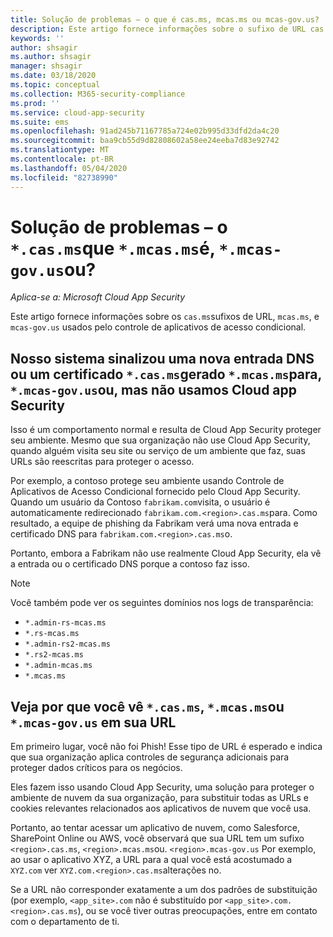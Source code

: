 ```yaml
---
title: Solução de problemas – o que é cas.ms, mcas.ms ou mcas-gov.us?
description: Este artigo fornece informações sobre o sufixo de URL cas.ms, mcas.ms ou mcas-gov.us usado pelo Controle de Aplicativos de Acesso Condicional.
keywords: ''
author: shsagir
ms.author: shsagir
manager: shsagir
ms.date: 03/18/2020
ms.topic: conceptual
ms.collection: M365-security-compliance
ms.prod: ''
ms.service: cloud-app-security
ms.suite: ems
ms.openlocfilehash: 91ad245b71167785a724e02b995d33dfd2da4c20
ms.sourcegitcommit: baa9cb55d9d82808602a58ee24eeba7d83e92742
ms.translationtype: MT
ms.contentlocale: pt-BR
ms.lasthandoff: 05/04/2020
ms.locfileid: "82738990"
---
```

# <a name="troubleshooting---what-is-casms-mcasms-or-mcas-govus"></a>Solução de problemas – o `*.cas.ms`que `*.mcas.ms`é, `*.mcas-gov.us`ou?

*Aplica-se a: Microsoft Cloud App Security*

Este artigo fornece informações sobre os `cas.ms`sufixos de URL, `mcas.ms`, e `mcas-gov.us` usados pelo controle de aplicativos de acesso condicional.

## <a name="our-system-flagged-a-new-dns-entry-or-generated-certificate-for-casms-mcasms-or-mcas-govus-but-we-dont-use-cloud-app-security"></a>Nosso sistema sinalizou uma nova entrada DNS ou um certificado `*.cas.ms`gerado `*.mcas.ms`para, `*.mcas-gov.us`ou, mas não usamos Cloud app Security

Isso é um comportamento normal e resulta de Cloud App Security proteger seu ambiente. Mesmo que sua organização não use Cloud App Security, quando alguém visita seu site ou serviço de um ambiente que faz, suas URLs são reescritas para proteger o acesso.

Por exemplo, a contoso protege seu ambiente usando Controle de Aplicativos de Acesso Condicional fornecido pelo Cloud App Security. Quando um usuário da Contoso `fabrikam.com`visita, o usuário é automaticamente redirecionado `fabrikam.com.<region>.cas.ms`para. Como resultado, a equipe de phishing da Fabrikam verá uma nova entrada e certificado DNS para `fabrikam.com.<region>.cas.ms`o.

Portanto, embora a Fabrikam não use realmente Cloud App Security, ela vê a entrada ou o certificado DNS porque a contoso faz isso.

> [!NOTE]
> Você também pode ver os seguintes domínios nos logs de transparência:
>
> - `*.admin-rs-mcas.ms`
> - `*.rs-mcas.ms`
> - `*.admin-rs2-mcas.ms`
> - `*.rs2-mcas.ms`
> - `*.admin-mcas.ms`
> - `*.mcas.ms`

## <a name="heres-why-you-see-casms-mcasms-or-mcas-govus-in-your-url"></a>Veja por que você vê `*.cas.ms`, `*.mcas.ms`ou `*.mcas-gov.us` em sua URL

Em primeiro lugar, você não foi Phish! Esse tipo de URL é esperado e indica que sua organização aplica controles de segurança adicionais para proteger dados críticos para os negócios.

Eles fazem isso usando Cloud App Security, uma solução para proteger o ambiente de nuvem da sua organização, para substituir todas as URLs e cookies relevantes relacionados aos aplicativos de nuvem que você usa.

Portanto, ao tentar acessar um aplicativo de nuvem, como Salesforce, SharePoint Online ou AWS, você observará que sua URL tem um sufixo `<region>.cas.ms`, `<region>.mcas.ms`ou. `<region>.mcas-gov.us` Por exemplo, ao usar o aplicativo XYZ, a URL para a qual você está acostumado a `XYZ.com` ver `XYZ.com.<region>.cas.ms`alterações no.

Se a URL não corresponder exatamente a um dos padrões de substituição (por exemplo, `<app_site>.com` não é substituído por `<app_site>.com.<region>.cas.ms`), ou se você tiver outras preocupações, entre em contato com o departamento de ti.
